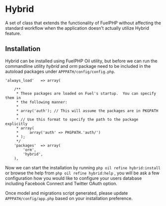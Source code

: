 # Hybrid 
A set of class that extends the functionality of FuelPHP without affecting the standard workflow when the application doesn't actually utilize Hybrid feature.

## Installation

Hybrid can be installed using FuelPHP Oil utility, but before we can run the commandline utility *hybrid* and *orm* package need to be included in the autoload packages under ` APPPATH/config/config.php `.

    'always_load'   => array(

        /**
         * These packages are loaded on Fuel's startup.  You can specify them in
         * the following manner:
         *
         * array('auth'); // This will assume the packages are in PKGPATH
         *
         * // Use this format to specify the path to the package explicitly
         * array(
         *     array('auth' => PKGPATH.'auth/')
         * );
         */
        'packages'  => array(
            'orm',
            'hybrid',
        ),

Now we can start the installation by running ` php oil refine hybrid:install ` or browse the help from ` php oil refine hybrid:help ` , you will be ask a few configuration how you would like to configure your users database including Facebook Connect and Twitter OAuth option.

Once model and migrations script generated, please update ` APPPATH/config/app.php ` based on your installation preference.